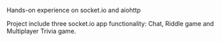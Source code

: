 Hands-on experience on socket.io and aiohttp

Project include three socket.io app functionality: Chat, Riddle game and Multiplayer Trivia game.

